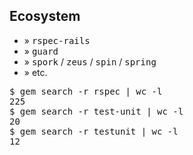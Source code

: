 <!SLIDE bullets full-page>

## Ecosystem ##

* <span class="bullet">»</span> <tt>rspec-rails</tt>
* <span class="bullet">»</span> <tt>guard</tt>
* <span class="bullet">»</span> <tt>spork</tt> / <tt>zeus</tt> / <tt>spin</tt> / <tt>spring</tt>
* <span class="bullet">»</span> etc.

<pre class="console">
$ gem search -r rspec | wc -l
225
$ gem search -r test-unit | wc -l
20
$ gem search -r testunit | wc -l
12
</pre>
